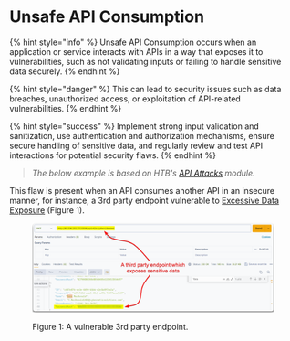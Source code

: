 # Unsafe API Consumption

{% hint style="info" %}
Unsafe API Consumption occurs when an application or service interacts with APIs in a way that exposes it to vulnerabilities, such as not validating inputs or failing to handle sensitive data securely.
{% endhint %}

{% hint style="danger" %}
This can lead to security issues such as data breaches, unauthorized access, or exploitation of API-related vulnerabilities.
{% endhint %}

{% hint style="success" %}
Implement strong input validation and sanitization, use authentication and authorization mechanisms, ensure secure handling of sensitive data, and regularly review and test API interactions for potential security flaws.
{% endhint %}

> _The below example is based on HTB's_ [_API Attacks_](https://academy.hackthebox.com/course/preview/api-attacks) _module._

This flaw is present when an API consumes another API in an insecure manner, for instance, a 3rd party endpoint vulnerable to [Excessive Data Exposure](excessive-data-exposure.md) (Figure 1).

<figure><img src="../../../.gitbook/assets/unsafe_api_consumption.png" alt=""><figcaption><p>Figure 1: A vulnerable 3rd party endpoint.</p></figcaption></figure>
